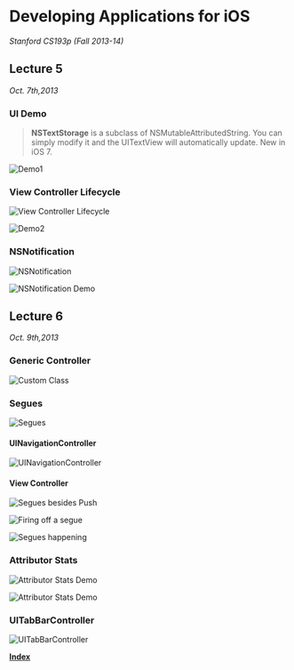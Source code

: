 <link href="http://github.com/yrgoldteeth/darkdowncss/raw/master/darkdown.css"rel="stylesheet"></link>

# Developing Applications for iOS #
*Stanford CS193p (Fall 2013-14)*

## Lecture 5 ##
*Oct. 7th,2013*
### UI Demo ###
> **NSTextStorage** is a subclass of NSMutableAttributedString.
> You can simply modify it and the UITextView will automatically update. New in iOS 7.

![Demo1](img/5-6/l5_demo1.png)

### View Controller Lifecycle ###
![View Controller Lifecycle](img/5-6/view_controller_lifecycle.png)

![Demo2](img/5-6/l5_demo2.png)

### NSNotification ###
![NSNotification](img/5-6/NSNotification.png)

![NSNotification Demo](img/5-6/NSNotification_demo.png)

## Lecture 6 ##
*Oct. 9th,2013*

### Generic Controller ###
![Custom Class](img/5-6/l6_demo1.png)

### Segues ###
![Segues](img/5-6/segues.png)

#### UINavigationController ####
![UINavigationController](img/5-6/UINavigationController.png)
#### View Controller ####
![Segues besides Push](img/5-6/segues_besides_push.png)

![Firing off a segue](img/5-6/firing_off_segue.png)

![Segues happening](img/5-6/segues_happening.png)

### Attributor Stats ###
![Attributor Stats Demo](img/5-6/attributor_stats_demo.png)

![Attributor Stats Demo](img/5-6/attributor_stats_demo_2.png)

### UITabBarController ###
![UITabBarController](img/5-6/UITabBarController.png)

**[Index](readme.md)**